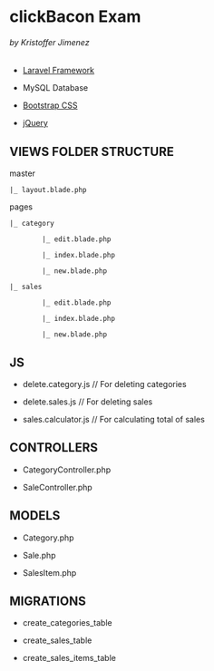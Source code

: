 # clickBacon Exam

###### by Kristoffer Jimenez

- [Laravel Framework](https://laravel.com/docs/5.7)

- MySQL Database

- [Bootstrap CSS](https://getbootstrap.com/)

- [jQuery](https://jquery.com/)

## VIEWS FOLDER STRUCTURE

master

    |_ layout.blade.php

pages

    |_ category

            |_ edit.blade.php

            |_ index.blade.php

            |_ new.blade.php

    |_ sales

            |_ edit.blade.php

            |_ index.blade.php

            |_ new.blade.php


## JS


- delete.category.js      // For deleting categories

- delete.sales.js         // For deleting sales

- sales.calculator.js     // For calculating total of sales


## CONTROLLERS


- CategoryController.php

- SaleController.php


## MODELS


- Category.php

- Sale.php

- SalesItem.php


## MIGRATIONS


- create_categories_table

- create_sales_table

- create_sales_items_table

